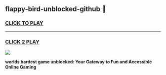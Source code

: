 
## flappy-bird-unblocked-github 👋
<h3>
<a href="https://premium.freeplayer.one?title=flappy-bird-unblocked-github&ref=14F">CLICK TO PLAY</a></h3>
<hr>

<h3>
<a href="https://premium.freeplayer.one?title=flappy-bird-unblocked-github&ref=14F">CLICK 2 PLAY</a>
  
</h3>

<a href="https://premium.freeplayer.one?title=flappy-bird-unblocked-github&ref=12F/"><img src="https://clearcache.store/games.png"></a>


**worlds hardest game unblocked: Your Gateway to Fun and Accessible Online Gaming**
